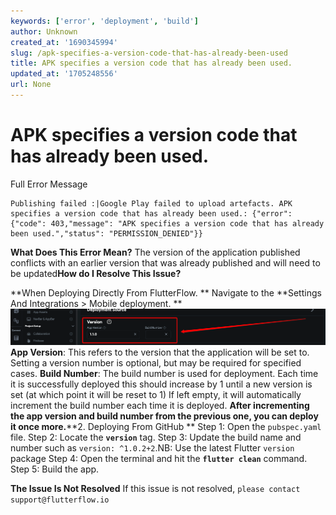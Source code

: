 ```yaml
---
keywords: ['error', 'deployment', 'build']
author: Unknown
created_at: '1690345994'
slug: /apk-specifies-a-version-code-that-has-already-been-used
title: APK specifies a version code that has already been used.
updated_at: '1705248556'
url: None
---
```

# APK specifies a version code that has already been used.

Full Error Message
```
Publishing failed :|Google Play failed to upload artefacts. APK specifies a version code that has already been used.: {"error": {"code": 403,"message": "APK specifies a version code that has already been used.","status": "PERMISSION_DENIED"}}
```
​**What Does This Error Mean?**
The version of the application published conflicts with an earlier version that was already published and will need to be updated​​**How do I Resolve This Issue?**

**When Deploying Directly From FlutterFlow. **
Navigate to the **Settings And Integrations &gt; Mobile deployment. **​
![](../assets/20250430121158393454.png)
**App Version**: This refers to the version that the application will be set to. Setting a version number is optional, but may be required for specified cases. 
​**Build Number**: The build number is used for deployment. Each time it is successfully deployed this should increase by 1 until a new version is set (at which point it will be reset to 1)
If left empty, it will automatically increment the build number each time it is deployed. ​​**After incrementing the app version and build number from the previous one, you can deploy it once more.**​​**2. Deploying From GitHub **
Step 1: Open the `pubspec.yaml` file.
Step 2: Locate the **`version`** tag.
Step 3: Update the build name and number such as  `version: ^1.0.2+2`.NB: Use the latest Flutter `version `package
Step 4: Open the terminal and hit the **`flutter clean`** command.
Step 5: Build the app.

**The Issue Is Not Resolved**
If this issue is not resolved, `please contact support@flutterflow.io`

​